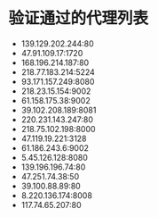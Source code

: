 # 验证通过的代理列表

 - 139.129.202.244:80
 - 47.91.109.17:1720
 - 168.196.214.187:80
 - 218.77.183.214:5224
 - 93.171.157.249:8080
 - 218.23.15.154:9002
 - 61.158.175.38:9002
 - 39.102.208.189:8081
 - 220.231.143.247:80
 - 218.75.102.198:8000
 - 47.119.19.221:3128
 - 61.186.243.6:9002
 - 5.45.126.128:8080
 - 139.196.196.74:80
 - 47.251.74.38:50
 - 39.100.88.89:80
 - 8.220.136.174:8008
 - 117.74.65.207:80

